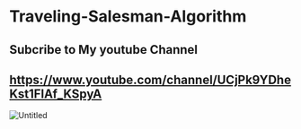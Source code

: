 # Traveling-Salesman-Algorithm
## Subcribe to My youtube Channel
## https://www.youtube.com/channel/UCjPk9YDheKst1FlAf_KSpyA
![Untitled](https://user-images.githubusercontent.com/48150537/76078973-c700b900-5fc9-11ea-969d-30031decaa0b.png)

